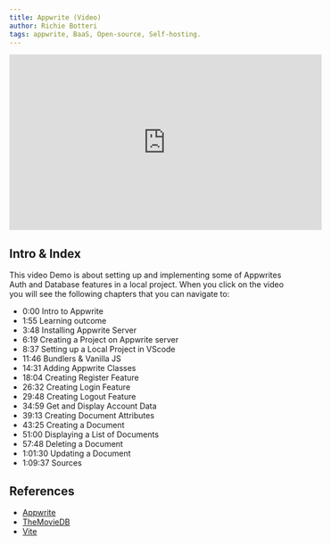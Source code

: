 ```yaml
---
title: Appwrite (Video)
author: Richie Botteri
tags: appwrite, BaaS, Open-source, Self-hosting.
---
```


<iframe width="560" height="315" src="https://www.youtube.com/embed/1Qy0N-1h33w" title="YouTube video player" frameborder="0" allow="accelerometer; autoplay; clipboard-write; encrypted-media; gyroscope; picture-in-picture; web-share" allowfullscreen></iframe>

## Intro & Index

This video Demo is about setting up and implementing some of Appwrites Auth and Database features in a local project. When you click on the video you will see the following chapters that you can navigate to:

- 0:00 Intro to Appwrite
- 1:55 Learning outcome
- 3:48 Installing Appwrite Server
- 6:19 Creating a Project on Appwrite server
- 8:37 Setting up a Local Project in VScode
- 11:46 Bundlers & Vanilla JS
- 14:31 Adding Appwrite Classes
- 18:04 Creating Register Feature
- 26:32 Creating Login Feature
- 29:48 Creating Logout Feature
- 34:59 Get and Display Account Data
- 39:13 Creating Document Attributes
- 43:25 Creating a Document
- 51:00 Displaying a List of Documents
- 57:48 Deleting a Document
- 1:01:30 Updating a Document
- 1:09:37 Sources

## References

- [Appwrite](https://appwrite.io/)
- [TheMovieDB](https://www.themoviedb.org/)
- [Vite](https://vitejs.dev/)
